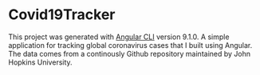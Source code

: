 # Covid19Tracker

This project was generated with [Angular CLI](https://github.com/angular/angular-cli) version 9.1.0. A simple application for tracking global coronavirus cases that I built using Angular. The data comes from a continously Github repository maintained by John Hopkins University.
